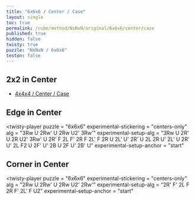 ```yaml
---
title: "6x6x6 / Center / Case"
layout: single
toc: true
permalink: /cube/method/NxNxN/original/6x6x6/center/case
published: true
hidden: false
twisty: true
puzzle: "NxNxN / 6x6x6"
teston: false
---
```

<span
  id     = "cube"
  puzzle = "{{page.puzzle}}"
  teston = "{{page.teston}}" >
</span>

<head>
  <base target="_blank">
</head>



## 2x2 in Center

- [4x4x4 / Center / Case](/cube/method/NxNxN/original/4x4x4/center/case)



## Edge in Center

<twisty-player
  puzzle                    = "6x6x6"
  experimental-stickering   = "centers-only"
  alg                       = "3Rw U 2Rw' U 2Rw U2' 3Rw'"
  experimental-setup-alg    = "3Rw U 2R' U 2R U2' 3Rw' U 2R' F 2L F' 2R F 2L' F 2R U 2L' U' 2R' U 2L 2R U' 2L' U 2R' U' 2L F2 U 2F' U' 2B U 2F U' 2B' U"
  experimental-setup-anchor = "start"
></twisty-player>



## Corner in Center

<twisty-player
  puzzle                    = "6x6x6"
  experimental-stickering   = "centers-only"
  alg                       = "2Rw U 2Rw' U 2Rw U2' 2Rw'"
  experimental-setup-alg    = "2R' F' 2L F 2R F' 2L' F U2"
  experimental-setup-anchor = "start"
></twisty-player>
